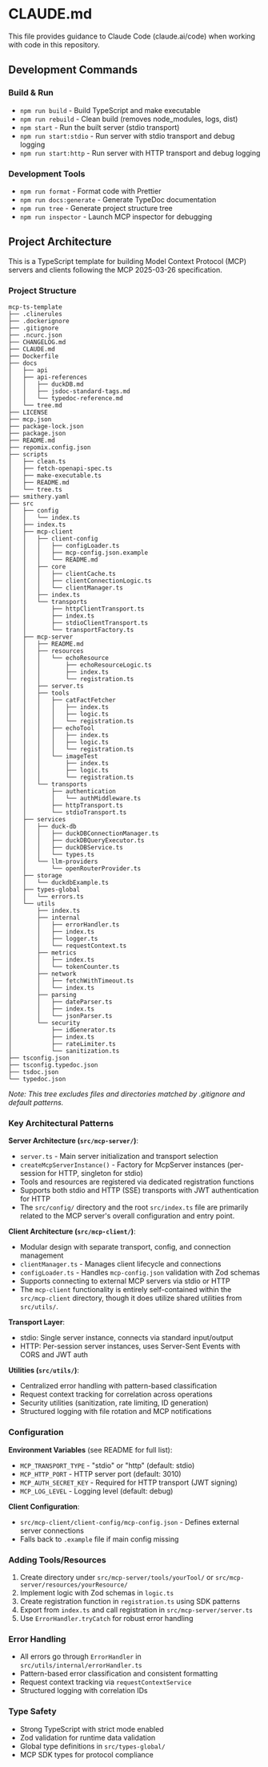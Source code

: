 # CLAUDE.md

This file provides guidance to Claude Code (claude.ai/code) when working with code in this repository.

## Development Commands

### Build & Run

- `npm run build` - Build TypeScript and make executable
- `npm run rebuild` - Clean build (removes node_modules, logs, dist)
- `npm start` - Run the built server (stdio transport)
- `npm run start:stdio` - Run server with stdio transport and debug logging
- `npm run start:http` - Run server with HTTP transport and debug logging

### Development Tools

- `npm run format` - Format code with Prettier
- `npm run docs:generate` - Generate TypeDoc documentation
- `npm run tree` - Generate project structure tree
- `npm run inspector` - Launch MCP inspector for debugging

## Project Architecture

This is a TypeScript template for building Model Context Protocol (MCP) servers and clients following the MCP 2025-03-26 specification.

### Project Structure

```
mcp-ts-template
├── .clinerules
├── .dockerignore
├── .gitignore
├── .ncurc.json
├── CHANGELOG.md
├── CLAUDE.md
├── Dockerfile
├── docs
│   ├── api
│   ├── api-references
│   │   ├── duckDB.md
│   │   ├── jsdoc-standard-tags.md
│   │   └── typedoc-reference.md
│   └── tree.md
├── LICENSE
├── mcp.json
├── package-lock.json
├── package.json
├── README.md
├── repomix.config.json
├── scripts
│   ├── clean.ts
│   ├── fetch-openapi-spec.ts
│   ├── make-executable.ts
│   ├── README.md
│   └── tree.ts
├── smithery.yaml
├── src
│   ├── config
│   │   └── index.ts
│   ├── index.ts
│   ├── mcp-client
│   │   ├── client-config
│   │   │   ├── configLoader.ts
│   │   │   ├── mcp-config.json.example
│   │   │   └── README.md
│   │   ├── core
│   │   │   ├── clientCache.ts
│   │   │   ├── clientConnectionLogic.ts
│   │   │   └── clientManager.ts
│   │   ├── index.ts
│   │   └── transports
│   │       ├── httpClientTransport.ts
│   │       ├── index.ts
│   │       ├── stdioClientTransport.ts
│   │       └── transportFactory.ts
│   ├── mcp-server
│   │   ├── README.md
│   │   ├── resources
│   │   │   └── echoResource
│   │   │       ├── echoResourceLogic.ts
│   │   │       ├── index.ts
│   │   │       └── registration.ts
│   │   ├── server.ts
│   │   ├── tools
│   │   │   ├── catFactFetcher
│   │   │   │   ├── index.ts
│   │   │   │   ├── logic.ts
│   │   │   │   └── registration.ts
│   │   │   ├── echoTool
│   │   │   │   ├── index.ts
│   │   │   │   ├── logic.ts
│   │   │   │   └── registration.ts
│   │   │   └── imageTest
│   │   │       ├── index.ts
│   │   │       ├── logic.ts
│   │   │       └── registration.ts
│   │   └── transports
│   │       ├── authentication
│   │       │   └── authMiddleware.ts
│   │       ├── httpTransport.ts
│   │       └── stdioTransport.ts
│   ├── services
│   │   ├── duck-db
│   │   │   ├── duckDBConnectionManager.ts
│   │   │   ├── duckDBQueryExecutor.ts
│   │   │   ├── duckDBService.ts
│   │   │   └── types.ts
│   │   └── llm-providers
│   │       └── openRouterProvider.ts
│   ├── storage
│   │   └── duckdbExample.ts
│   ├── types-global
│   │   └── errors.ts
│   └── utils
│       ├── index.ts
│       ├── internal
│       │   ├── errorHandler.ts
│       │   ├── index.ts
│       │   ├── logger.ts
│       │   └── requestContext.ts
│       ├── metrics
│       │   ├── index.ts
│       │   └── tokenCounter.ts
│       ├── network
│       │   ├── fetchWithTimeout.ts
│       │   └── index.ts
│       ├── parsing
│       │   ├── dateParser.ts
│       │   ├── index.ts
│       │   └── jsonParser.ts
│       └── security
│           ├── idGenerator.ts
│           ├── index.ts
│           ├── rateLimiter.ts
│           └── sanitization.ts
├── tsconfig.json
├── tsconfig.typedoc.json
├── tsdoc.json
└── typedoc.json
```

_Note: This tree excludes files and directories matched by .gitignore and default patterns._

### Key Architectural Patterns

**Server Architecture (`src/mcp-server/`)**:

- `server.ts` - Main server initialization and transport selection
- `createMcpServerInstance()` - Factory for McpServer instances (per-session for HTTP, singleton for stdio)
- Tools and resources are registered via dedicated registration functions
- Supports both stdio and HTTP (SSE) transports with JWT authentication for HTTP
- The `src/config/` directory and the root `src/index.ts` file are primarily related to the MCP server's overall configuration and entry point.

**Client Architecture (`src/mcp-client/`)**:

- Modular design with separate transport, config, and connection management
- `clientManager.ts` - Manages client lifecycle and connections
- `configLoader.ts` - Handles `mcp-config.json` validation with Zod schemas
- Supports connecting to external MCP servers via stdio or HTTP
- The `mcp-client` functionality is entirely self-contained within the `src/mcp-client` directory, though it does utilize shared utilities from `src/utils/`.

**Transport Layer**:

- stdio: Single server instance, connects via standard input/output
- HTTP: Per-session server instances, uses Server-Sent Events with CORS and JWT auth

**Utilities (`src/utils/`)**:

- Centralized error handling with pattern-based classification
- Request context tracking for correlation across operations
- Security utilities (sanitization, rate limiting, ID generation)
- Structured logging with file rotation and MCP notifications

### Configuration

**Environment Variables** (see README for full list):

- `MCP_TRANSPORT_TYPE` - "stdio" or "http" (default: stdio)
- `MCP_HTTP_PORT` - HTTP server port (default: 3010)
- `MCP_AUTH_SECRET_KEY` - Required for HTTP transport (JWT signing)
- `MCP_LOG_LEVEL` - Logging level (default: debug)

**Client Configuration**:

- `src/mcp-client/client-config/mcp-config.json` - Defines external server connections
- Falls back to `.example` file if main config missing

### Adding Tools/Resources

1. Create directory under `src/mcp-server/tools/yourTool/` or `src/mcp-server/resources/yourResource/`
2. Implement logic with Zod schemas in `logic.ts`
3. Create registration function in `registration.ts` using SDK patterns
4. Export from `index.ts` and call registration in `src/mcp-server/server.ts`
5. Use `ErrorHandler.tryCatch` for robust error handling

### Error Handling

- All errors go through `ErrorHandler` in `src/utils/internal/errorHandler.ts`
- Pattern-based error classification and consistent formatting
- Request context tracking via `requestContextService`
- Structured logging with correlation IDs

### Type Safety

- Strong TypeScript with strict mode enabled
- Zod validation for runtime data validation
- Global type definitions in `src/types-global/`
- MCP SDK types for protocol compliance
